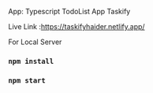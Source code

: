 App: Typescript TodoList App Taskify

Live Link :https://taskifyhaider.netlify.app/

For Local Server
### `npm install`
### `npm start`
